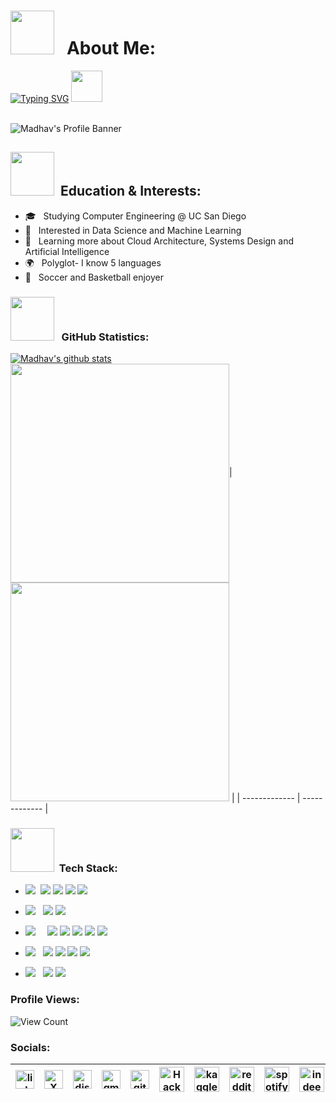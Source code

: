 <h1><img src="https://i.pinimg.com/originals/09/b0/08/09b008ceb45878eb34180d23506e4212.gif" width="70px"> &nbsp; About Me: </h1>

[![Typing SVG](https://readme-typing-svg.demolab.com?font=Fira+Code&size=18&duration=4500&color=5376F7&multiline=true&lines=Hey+There%2C+I+am+Madhav+Baghla)](https://git.io/typing-svg)
<img src="https://media.tenor.com/85R9QYRANgEAAAAC/discord-wumpus.gif" width=50px>


<br>

<img align="center" src="https://clre.ucsd.edu/wp-content/uploads/2019/11/resources-header.jpg" alt="Madhav's  Profile Banner">

</br>  


<h2> <img src="https://i.pinimg.com/originals/8f/a8/db/8fa8db7e112b19564ab4ec2466dee396.gif" width="70px" />  &nbsp;Education & Interests: </h2>


- 🎓 &nbsp;  Studying Computer Engineering @ UC San Diego
- 🤔 &nbsp;  Interested in Data Science and Machine Learning
- 🌱 &nbsp; Learning more about Cloud Architecture, Systems Design and Artificial Intelligence
- 🌍 &nbsp; Polyglot- I know 5 languages
- 🥇 &nbsp; Soccer and Basketball enjoyer

<h3><img src="https://cdn.dribbble.com/users/80960/screenshots/1388718/shot6.gif" width="70px"/> &nbsp; GitHub Statistics: </h3>

<a href="https://github.com/MadhavBaghla2004/github-readme-stats"><img align="center" src="https://github-readme-stats-mu-rouge.vercel.app/api?username=MadhavBaghla2004&include_all_commits=true&rank_icon=github&show_icons=true&theme=blue_navy" alt="Madhav's github stats" /></a>  
<a href="https://github.com/MadhavBaghla2004/github-readme-stats"><img align="center" src="https://github-readme-stats-mu-rouge.vercel.app/api/top-langs/?username=MadhavBaghla2004&layout=donut&theme=synthwave&hide_border=true" width="350px" /></a>| <img src="https://github.blog/wp-content/uploads/2020/12/layers-loop.h264.2020-12-21-11_16_56.gif?resize=640%2C409" width="350px"> |
| ------------- | ------------- |




<h3>  <img src="https://i.gifer.com/origin/cf/cf95f54d66e86b735a6a549deb92c993_w200.gif" width="70px" />  &nbsp;Tech Stack: </h3>

- <img src="https://img.shields.io/badge/Programming%20Languages :-adff2f?style=flat&logoColor=white">&nbsp;
  <a href="https://www.python.org"><img src="https://img.shields.io/badge/-Python-007ACC?style=flat&logo=python&logoColor=FFFFFF"></a>
  <a href="https://www.java.com/en/"><img src="http://img.shields.io/badge/-Java-F89820?style=flat&logo=openjdk&logoColor=white"></a>
  <a href="https://www.r-project.org/"> <img src="https://img.shields.io/badge/-R-00008b?style=flat&logo=R&logoColor=white"></a>
   <a href="https://www.w3schools.com/c/c_intro.php?external_link=true"> <img src="https://img.shields.io/badge/-C-C71585?style=flat&logo=C&logoColor=white"></a>
  
  
- <img src="https://img.shields.io/badge/Database%20:-adff2f?style=flat&logoColor=white"> &nbsp;
  <a href="https://www.mongodb.com"><img src="https://img.shields.io/badge/-MongoDB-4DB33D?style=flat&logo=mongodb&logoColor=FFFFFF"></a>
  <a href="https://www.mysql.com"><img src="https://img.shields.io/badge/-MySQL-66cdaa?style=flat&logo=mysql&logoColor=blue"></a>
  
- <img src="https://img.shields.io/badge/Tools And%20Technologies :-adff2f?style=flat&logoColor=white">  &nbsp; &nbsp;
  <a href="https://git-scm.com"><img src="http://img.shields.io/badge/-Git-F1502F?style=flat&logo=git&logoColor=FFFFFF"></a>
  <a href="https://github.com"><img src="http://img.shields.io/badge/-Github-000000?style=flat&logo=github&logoColor=FFFFFF"></a>
  <a href="https://www.markdownguide.org"><img src="http://img.shields.io/badge/-Markdown-ff0000?style=flat&logo=markdown&logoColor=FFFFFF"></a>
  <a href="https://en.wikipedia.org/wiki/Shell_script"><img src="https://img.shields.io/badge/Shell_Script-121011?style=flat&logo=gnu-bash&logoColor=white"></a>
  <a href="https://www.mathworks.com/products/matlab.html"><img src="https://img.shields.io/badge/MATLAB-R2023a-BLUE.svg"></a>

  
- <img src="https://img.shields.io/badge/IDEs %20:-adff2f?style=flat&logoColor=white">  &nbsp;
   <a href="https://code.visualstudio.com"><img src="http://img.shields.io/badge/-Visual%20Studio%20Code-1e90ff?style=flat&logo=visual-studio-code&logoColor=FFFFFF"></a>
   <a href="https://posit.co/products/open-source/rstudio/"><img src="http://img.shields.io/badge/-RStudio-4169e1?style=flat&logo=rstudio&logoColor=FFFFFF"></a>
   <a href="https://www.jetbrains.com/pycharm/"><img src="http://img.shields.io/badge/-PyCharm-ff1493?style=flat&logo=PyCharm&logoColor=FFFFFF"></a>
   <a href="https://www.jetbrains.com/idea/"><img src="http://img.shields.io/badge/-IntelliJ -ff69b4?style=flat&logo=intellij-idea&logoColor=FFFFFF"></a>

- <img src="https://img.shields.io/badge/Data Analysis %20 And Visualisation Tools :-adff2f?style=flat&logoColor=white">  &nbsp;
  <a href="https://powerbi.microsoft.com/en-in/"><img src="https://img.shields.io/badge/Power_BI-9932cc?style=flat&logo=powerbi&logoColor=white"></a>
  <a href="https://www.microsoft.com/en-in/microsoft-365/excel"><img src="https://img.shields.io/badge/Microsoft_Excel-217346?style=flat&logo=microsoft-excel&logoColor=white"></a>


  
 


<h3> Profile Views:</h3>

 <p align="left"> <img src="https://komarev.com/ghpvc/?username=MadhavBaghla2004&label=Profile%20views&color=ff1493&style=for-the-badge" alt="View Count" /> </p>

<h3> Socials:</h3>

| [<img src="https://i.pinimg.com/originals/de/b4/6f/deb46f02a59e3b3a2aa58fac16290d63.gif" alt="linkedin logo" width="30">](https://www.linkedin.com/in/madhavbaghla) | [<img src="https://media2.giphy.com/media/KDGLRKwIMVXV5XLieP/200w.gif?cid=6c09b9526jb7xzccujs7k5icntvr2dko4nnzefrbuovdgdp8&ep=v1_gifs_search&rid=200w.gif&ct=g" alt="X logo" width="30">](https://twitter.com/OnlyMB04) | [<img src="https://cdn.dribbble.com/users/5242374/screenshots/16641455/media/0a74ea6b1d505b316ced8be139175fc3.gif" alt="discord logo" width="30">](https://discord.com/users/735389282184986744)| [<img src="https://cdn.dribbble.com/users/4874/screenshots/3074660/gmaildribbble.gif" alt="gmail logo" width="30">](mailto:madhavbaghla4@gmail.com) | [<img src="https://raw.githubusercontent.com/melihaksoy/HoldToLoadLayout/master/gifs/htl_4.gif" alt="github logo" width="30">](https://github.com/MadhavBaghla2004) | [<img src="https://raw.githubusercontent.com/rahuldkjain/github-profile-readme-generator/master/src/images/icons/Social/hackerrank.svg" alt="Hackerrank logo" width="40">](https://www.hackerrank.com/madhavbaghla2004)| [<img src="https://upload.wikimedia.org/wikipedia/commons/7/7c/Kaggle_logo.png" alt="kaggle logo" width="40">](https://kaggle.com/madhavbaghla)| [<img src="https://miro.medium.com/v2/resize:fit:960/1*H7hinsNdS_kAcf6kypYKuA.gif" alt="reddit logo" width="40">](https://www.reddit.com/user/Electrical_Fun_536)|[<img src="https://i.pinimg.com/originals/27/6f/27/276f273d11f8b9dbc0a9c55bb38ea8c6.gif" alt="spotify logo" width="40">](https://open.spotify.com/user/4lu7abt83n70dgimfje513vul)|[<img src="https://indeed.design/static/83ab86812786bc2368a3e95258b2fa66/06186/Indeed-wordmark.webp" alt="indeed logo" width="40">](https://profile.indeed.com/?hl=en_US&co=US&from=gnav-jobseeker-profile--profile-one-frontend)|[<img src="https://cdn.uconnectlabs.com/wp-content/uploads/sites/159/2022/05/New-Handshake-resource-for-website.png" alt="handshake logo" width="40">](https://app.joinhandshake.com/stu/users/40444961)|
|---|---|---|---|---|---|---|---|---|---|---|






  
  
